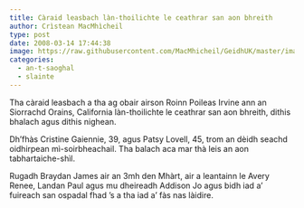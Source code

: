 ```yaml
---
title: Càraid leasbach làn-thoilichte le ceathrar san aon bhreith
author: Crìstean MacMhìcheil
type: post
date: 2008-03-14 17:44:38
image: https://raw.githubusercontent.com/MacMhicheil/GeidhUK/master/images/.jpg
categories:
  - an-t-saoghal
  - slainte
---
```

Tha càraid leasbach a tha ag obair airson Roinn Poileas Irvine ann an Siorrachd Orains, California làn-thoilichte le ceathrar san aon bhreith, dithis bhalach agus dithis nighean.

<!--more-->

Dh’fhàs Cristine Gaiennie, 39, agus Patsy Lovell, 45, trom an dèidh seachd oidhirpean mì-soirbheachail. Tha balach aca mar thà leis an aon tabhartaiche-shìl.

Rugadh Braydan James air an 3mh den Mhàrt, air a leantainn le Avery Renee, Landan Paul agus mu dheireadh Addison Jo agus bidh iad a’ fuireach san ospadal fhad ’s a tha iad a’ fàs nas làidire.
